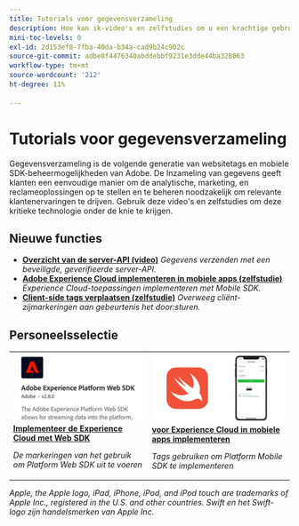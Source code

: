 ```yaml
---
title: Tutorials voor gegevensverzameling
description: Hoe kan ik-video's en zelfstudies om u een krachtige gebruiker van de Inzameling van Gegevens te maken
mini-toc-levels: 0
exl-id: 2d153ef8-7fba-40da-b34a-cad9b24c902c
source-git-commit: adbe8f4476340abddebbf9231e3dde44ba328063
workflow-type: tm+mt
source-wordcount: '212'
ht-degree: 11%

---
```


# Tutorials voor gegevensverzameling

Gegevensverzameling is de volgende generatie van websitetags en mobiele SDK-beheermogelijkheden van Adobe. De Inzameling van gegevens geeft klanten een eenvoudige manier om de analytische, marketing, en reclameoplossingen op te stellen en te beheren noodzakelijk om relevante klantenervaringen te drijven. Gebruik deze video&#39;s en zelfstudies om deze kritieke technologie onder de knie te krijgen.

<div id="whats-new-section">

## Nieuwe functies

* **[Overzicht van de server-API (video)](server-api/overview.md)**
  *Gegevens verzenden met een beveiligde, geverifieerde server-API.*
* **[Adobe Experience Cloud implementeren in mobiele apps (zelfstudie)](https://experienceleague.adobe.com/docs/platform-learn/implement-mobile-sdk/overview.html)**
  *Experience Cloud-toepassingen implementeren met Mobile SDK.*
* **[Client-side tags verplaatsen (zelfstudie)](event-forwarding/consider-moving-tags.md)**
  *Overweeg cliënt-zijmarkeringen aan gebeurtenis het door:sturen.*

</div>

<div id="recs-overview-body-1"></div>
<div id="recs-overview-body-2"></div>
<div id="recs-overview-body-3"></div>
<div id="recs-overview-body-4"></div>
<div id="recs-overview-body-5"></div>
<div id="recs-overview-body-6"></div>

<div id="staff-picks-section">

## Personeelsselectie

<table>
<tr>
  <td>
    <a href="https://experienceleague.adobe.com/docs/platform-learn/implement-web-sdk/overview.html" target="_blank">
      <img alt="Adobe Experience Cloud implementeren met Web SDK" src="assets/thumb_websdk.png" />
    </a>
    <div>
      <a href="https://experienceleague.adobe.com/docs/platform-learn/implement-web-sdk/overview.html" target="_blank">
    <strong>Implementeer de Experience Cloud met Web SDK</strong>
    </a>
    </div>
    <p>
    <em>De markeringen van het gebruik om Platform Web SDK uit te voeren</em>
    <p>
  </td>
  <td>
    <a href="https://experienceleague.adobe.com/docs/platform-learn/implement-mobile-sdk/overview.html" target="_blank">
      <img alt="Implementeren in mobiele apps" src="assets/thumb_swift.png" />
    </a>
    <div>
      <a href="https://experienceleague.adobe.com/docs/platform-learn/implement-mobile-sdk/overview.html" target="_blank"><strong> voor Experience Cloud in mobiele apps implementeren</strong></a>
    </div>
    <p>
    <em>Tags gebruiken om Platform Mobile SDK te implementeren</em>
    <p>
  </td>
</tr>
</table>

</div>

*Apple, the Apple logo, iPad, iPhone, iPod, and iPod touch are trademarks of Apple Inc., registered in the U.S. and other countries. Swift en het Swift-logo zijn handelsmerken van Apple Inc.*

